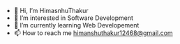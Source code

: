 - 👋 Hi, I’m HimasnhuThakur
- 👀 I’m interested in Software Development
- 🌱 I’m currently learning Web Developement
- 📫 How to reach me himanshuthakur12468@gmail.com


